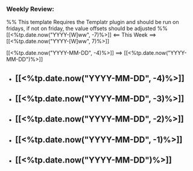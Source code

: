 ### Weekly Review:
%% This template Requires the Templatr plugin and should be run on fridays, if not on friday, the value offsets should be adjusted %%
[[<%tp.date.now("YYYY-[W]ww", -7)%>]] <== This Week ==> [[<%tp.date.now("YYYY-[W]ww", 7)%>]]

[[<%tp.date.now("YYYY-MM-DD", -4)%>]] ==> [[<%tp.date.now("YYYY-MM-DD")%>]] 

- [[<%tp.date.now("YYYY-MM-DD", -4)%>]] 
	- 
- [[<%tp.date.now("YYYY-MM-DD", -3)%>]] 
	- 
- [[<%tp.date.now("YYYY-MM-DD", -2)%>]] 
	- 
- [[<%tp.date.now("YYYY-MM-DD", -1)%>]] 
	- 
- [[<%tp.date.now("YYYY-MM-DD")%>]]
	- 
